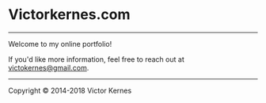 # Victorkernes.com
---
Welcome to my online portfolio!

If you'd like more information, feel free to reach out at [victokernes@gmail.com](mailto:victorkernes@gmail.com "Email Victor Kernes").

---
Copyright © 2014-2018 Victor Kernes
